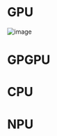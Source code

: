 # GPU

![image](https://github.com/luyisikan/Neptune/assets/49467015/0340ed41-9f0a-4f86-9134-4ab093ab33af)

# GPGPU
# CPU
# NPU
